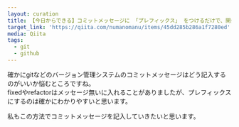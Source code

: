 ```yaml
---
layout: curation
title: 【今日からできる】コミットメッセージに 「プレフィックス」 をつけるだけで、開発効率が上がった話
target_link: 'https://qiita.com/numanomanu/items/45dd285b286a1f7280ed'
media: Qiita
tags:
  - git
  - github
---
```

確かにgitなどのバージョン管理システムのコミットメッセージはどう記入するのがいいか悩むところですね。  
fixedやrefactorはメッセージ無いに入れることがありましたが、プレフィックスにするのは確かにわかりやすいと思います。

私もこの方法でコミットメッセージを記入していきたいと思います。
